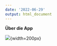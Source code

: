 ```yaml
---
date: '2022-06-29'
output: html_document
---
```



**Über die App**  

![ ](./Bilder/erythrocyten.png){width=200px}


